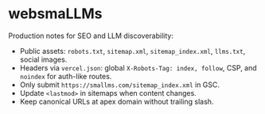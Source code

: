 # websmaLLMs

Production notes for SEO and LLM discoverability:

- Public assets: `robots.txt`, `sitemap.xml`, `sitemap_index.xml`, `llms.txt`, social images.
- Headers via `vercel.json`: global `X-Robots-Tag: index, follow`, CSP, and `noindex` for auth-like routes.
- Only submit `https://smallms.com/sitemap_index.xml` in GSC.
- Update `<lastmod>` in sitemaps when content changes.
- Keep canonical URLs at apex domain without trailing slash.

